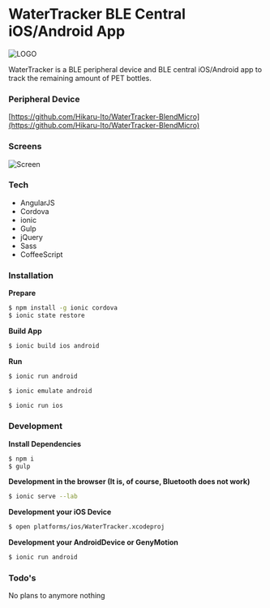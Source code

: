 # WaterTracker BLE Central iOS/Android App
![LOGO](https://gyazo.com/f852e2c1d612c8d6c5ff6322ca5da376.png)

WaterTracker is a BLE peripheral device and BLE central iOS/Android app to track the remaining amount of PET bottles.

### Peripheral Device
[https://github.com/Hikaru-Ito/WaterTracker-BlendMicro](https://github.com/Hikaru-Ito/WaterTracker-BlendMicro)

### Screens
![Screen](https://gyazo.com/8e12901c993f4d42b13938151a2f13fa.ong)

### Tech

* AngularJS
* Cordova
* ionic
* Gulp
* jQuery
* Sass
* CoffeeScript

### Installation
**Prepare**
```sh
$ npm install -g ionic cordova
$ ionic state restore
```

**Build App**
```sh
$ ionic build ios android
```

**Run**
```sh
$ ionic run android
```
```sh
$ ionic emulate android
```
```sh
$ ionic run ios
```

### Development

**Install Dependencies**
```sh
$ npm i
$ gulp
```

**Development in the browser (It is, of course, Bluetooth does not work)**
```sh
$ ionic serve --lab
```

**Development your iOS Device**
```sh
$ open platforms/ios/WaterTracker.xcodeproj
```
**Development your AndroidDevice or GenyMotion**
```sh
$ ionic run android
```

### Todo's

No plans to anymore nothing

